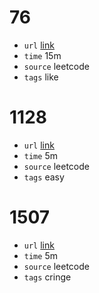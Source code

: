 # 76
- `url` [link](https://leetcode.com/problems/minimum-window-substring/description/?envType=daily-question&envId=2024-02-04)
- `time` 15m
- `source` leetcode
- `tags` like
# 1128
- `url` [link](https://leetcode.com/problems/number-of-equivalent-domino-pairs/description/)
- `time` 5m
- `source` leetcode
- `tags` easy
# 1507
- `url` [link](https://leetcode.com/problems/reformat-date/)
- `time` 5m
- `source` leetcode
- `tags` cringe